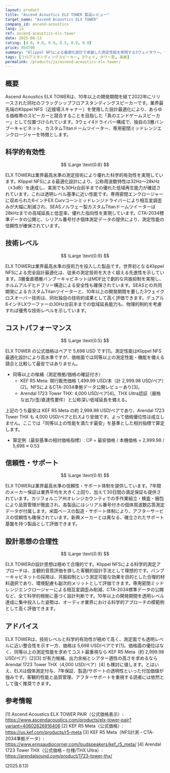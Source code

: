 ```yaml
---
layout: product
title: "Ascend Acoustics ELX TOWER 製品レビュー"
target_name: "Ascend Acoustics ELX TOWER"
company_id: ascend-acoustics
lang: ja
ref: ascend-acoustics-elx-tower
date: 2025-08-13
rating: [4.0, 0.8, 0.9, 0.5, 0.9, 0.9]
price: 854700
summary: "Klippel NFSによる最適化設計で卓越した測定性能を実現する3ウェイタワー。"
tags: [フロアスタンディングスピーカー, 3ウェイ, タワー型, 高級]
permalink: /products/ja/ascend-acoustics-elx-tower/
---
```


## 概要

Ascend Acoustics ELX TOWERは、10年以上の開発期間を経て2022年にリリースされた同社のフラッグシップフロアスタンディングスピーカーです。業界最先端のKlippel NFS（近接場スキャナー）を使用した設計最適化により、あらゆる価格帯のスピーカーと競合することを目指した「真のエンドゲームスピーカー」として位置づけられています。3ウェイ4ドライバー構成で、独自の3層バンブーキャビネット、カスタムTitanドームツイーター、専用密閉ミッドレンジエンクロージャーを特徴とします。

## 科学的有効性

$$ \Large \text{0.8} $$

ELX TOWERは業界最高水準の測定技術により優れた科学的有効性を実現しています。Klippel NFSによる最適化設計により、公称周波数特性は32Hz～28kHz（±3dB）を達成し、実測でも30Hz台前半までの優れた低域再生能力が確認されています。これは透明レベル基準に近い性能です。専用密閉エンクロージャーに収められた6インチEX Curvコーンミッドレンジドライバーにより相互変調歪みが大幅に削減され、SEASノルウェー製カスタムTitanドームツイーターは28kHzまでの高域延長と低歪率、優れた指向性を実現しています。CTA-2034標準データの公開と、シリアル番号付き個体測定データの提供により、測定性能の信頼性が確保されています。

## 技術レベル

$$ \Large \text{0.9} $$

ELX TOWERは業界最高水準の技術力を投入した製品です。世界初となるKlippel NFSによる完全設計最適化は、従来の測定技術を大きく超える先進性を示しています。3層垂直積層バンブーキャビネットはMDF比で劇的な共振抑制を実現し、ホルムアルデヒドフリー構造による安全性も確保されています。SEASとの共同開発によるカスタムTitanツイーターと、10年以上の開発期間を要した3ウェイクロスオーバー技術は、同社独自の技術的成果として高く評価できます。デュアル6インチLXウーファーの30Hz台前半までの低域延長能力も、物理的制約を考慮すれば優秀な技術レベルを示しています。

## コストパフォーマンス

$$ \Large \text{0.5} $$

ELX TOWER の公式価格はペアで 5,698 USD です[1]。測定性能はKlippel NFS最適化設計により高水準ですが、価格面では同等以上の測定性能・機能を備える競合と比較して最安ではありません。

- 同等以上の候補（測定根拠/価格の確証付き）
  - KEF R5 Meta: 現行販売価格 1,499.99 USD/本（計 2,999.98 USD/ペア）[2]。NFSによるCTA-2034準拠データ公開レビューあり[3]。
  - Arendal 1723 Tower THX: 4,000 USD/ペア[4]。THX Ultra認証（厳格な出力/歪/直達性要件）と公称深い低域延長を備える。

上記のうち最安は KEF R5 Meta の約 2,999.98 USD/ペアであり、Arendal 1723 Tower THX も 4,000 USD/ペアとELXより安価です。よって価格優位性は成立しません。ここでは「同等以上の性能を満たす最安」を基準とした相対指標で算定します。

- 算定例（最安基準の相対価格指標）: CP = 最安価格 / 本機価格 = 2,999.98 / 5,698 ≈ 0.53

## 信頼性・サポート

$$ \Large \text{0.9} $$

ELX TOWERは業界最高水準の信頼性・サポート体制を提供しています。7年間のメーカー保証は業界平均を大きく上回り、加えて30日間の満足保証も提供されています。カリフォルニア州オレンジカウンティでの手作業組立・検査・梱包により品質管理が徹底され、各製品にはシリアル番号付きの個体周波数応答測定データが付属します。米国ベースの製造・サポート体制により、アフターサービスの信頼性も確保されています。新興メーカーとは異なる、確立されたサポート基盤を持つ製品として評価できます。

## 設計思想の合理性

$$ \Large \text{0.9} $$

ELX TOWERの設計思想は極めて合理的です。Klippel NFSによる科学的測定アプローチは、主観的音質評価を排した客観的設計手法として理想的です。バンブーキャビネットの採用は、共振抑制という測定可能な効果を目的とした合理的材料選択であり、環境配慮も副次的メリットとして評価できます。専用密閉ミッドレンジエンクロージャーによる相互変調歪み削減、CTA-2034標準データの公開など、全て科学的根拠に基づく設計判断です。10年以上の開発期間を透明レベル達成に集中投入した姿勢は、オーディオ業界における科学的アプローチの模範例として高く評価できます。

## アドバイス

ELX TOWERは、技術レベルと科学的有効性が極めて高く、測定面でも透明レベルに近い整合性を示す一方、価格は 5,698 USD/ペアです[1]。価格面の優位はなく、同等以上の測定性能を求めてコスト最重視なら KEF R5 Meta（約 2,999.98 USD/ペア）[2][3] が有力候補、出力余裕とシアター適性の高さを求めるなら Arendal 1723 Tower THX（4,000 USD/ペア）[4] も検討に値します。とはいえ、ELXは個体測定付与、7年保証、製造/サポートの透明性といった付加価値が強みです。客観的性能と品質管理、アフターサポートを重視する読者には依然として強く推奨できます。

## 参考情報

[1] Ascend Acoustics ELX TOWER PAIR（公式価格表示）: https://www.ascendacoustics.com/products/elx-tower-pair?variant=40602626916406
[2] KEF R5 Meta（公式価格）: https://us.kef.com/products/r5-meta
[3] KEF R5 Meta（NFS計測・CTA-2034準拠データ）: https://www.erinsaudiocorner.com/loudspeakers/kef_r5_meta/
[4] Arendal 1723 Tower THX（公式価格・仕様/THX Ultra）: https://arendalsound.com/product/1723-tower-thx/

(2025.8.13)
